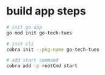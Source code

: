 # build app steps

```bash
# init go app
go mod init go-tech-tues

# init cli
cobra init --pkg-name go-tech-tues

# add start command
cobra add -p rootCmd start 
```
